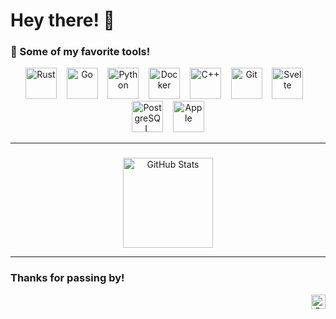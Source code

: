 # Hey there! 👋

### 🔧 Some of my favorite tools!
<p align="center">
  <img height="50" src="https://cdn.jsdelivr.net/gh/devicons/devicon/icons/rust/rust-plain.svg" alt="Rust"/>&nbsp;&nbsp;&nbsp;
  <img height="50" src="https://cdn.jsdelivr.net/gh/devicons/devicon/icons/go/go-original-wordmark.svg" alt="Go"/>&nbsp;&nbsp;&nbsp;
  <img height="50" src="https://cdn.jsdelivr.net/gh/devicons/devicon/icons/python/python-original.svg" alt="Python"/>&nbsp;&nbsp;&nbsp;
  <img height="50" src="https://cdn.jsdelivr.net/gh/devicons/devicon/icons/docker/docker-plain.svg" alt="Docker"/>&nbsp;&nbsp;&nbsp;
  <img height="50" src="https://cdn.jsdelivr.net/gh/devicons/devicon/icons/cplusplus/cplusplus-original.svg" alt="C++"/>&nbsp;&nbsp;&nbsp;
  <img height="50" src="https://cdn.jsdelivr.net/gh/devicons/devicon/icons/git/git-original.svg" alt="Git"/>&nbsp;&nbsp;&nbsp;
  <img height="50" src="https://cdn.jsdelivr.net/gh/devicons/devicon/icons/svelte/svelte-original.svg" alt="Svelte"/>&nbsp;&nbsp;&nbsp;
  <img height="50" src="https://cdn.jsdelivr.net/gh/devicons/devicon/icons/postgresql/postgresql-original.svg" alt="PostgreSQL"/>&nbsp;&nbsp;&nbsp;
  <img height="50" src="https://cdn.jsdelivr.net/gh/devicons/devicon/icons/apple/apple-original.svg" alt="Apple"/>
</p>

---

###
<p align="center">
  <img height="144" src="https://github-readme-stats.vercel.app/api?username=Nkipohcs&show_icons=true&theme=apprentice&hide=contribs,prs" alt="GitHub Stats"/>
</p>

---

### Thanks for passing by! 
<p align="right">
  <img height="23" src="https://komarev.com/ghpvc/?username=Nkipohcs&color=blue" alt="Profile views"/>
</p>
